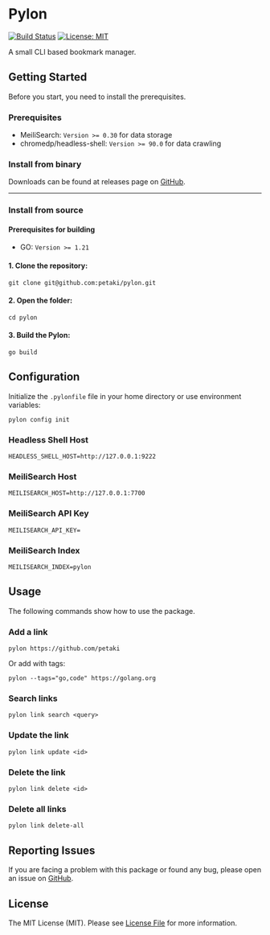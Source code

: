 # Pylon

[![Build Status](https://github.com/petaki/pylon/workflows/tests/badge.svg)](https://github.com/petaki/pylon/actions)
[![License: MIT](https://img.shields.io/badge/License-MIT-brightgreen.svg)](LICENSE.md)

A small CLI based bookmark manager.

## Getting Started

Before you start, you need to install the prerequisites.

### Prerequisites

- MeiliSearch: `Version >= 0.30` for data storage
- chromedp/headless-shell: `Version >= 90.0` for data crawling

### Install from binary

Downloads can be found at releases page on [GitHub](https://github.com/petaki/pylon/releases).

---

### Install from source

#### Prerequisites for building

- GO: `Version >= 1.21`

#### 1. Clone the repository:

```
git clone git@github.com:petaki/pylon.git
```

#### 2. Open the folder:

```
cd pylon
```

#### 3. Build the Pylon:

```
go build
```

## Configuration

Initialize the `.pylonfile` file in your home directory or use environment variables:

```
pylon config init
```

### Headless Shell Host

```
HEADLESS_SHELL_HOST=http://127.0.0.1:9222
```

### MeiliSearch Host

```
MEILISEARCH_HOST=http://127.0.0.1:7700
```

### MeiliSearch API Key

```
MEILISEARCH_API_KEY=
```

### MeiliSearch Index

```
MEILISEARCH_INDEX=pylon
```

## Usage

The following commands show how to use the package.

### Add a link

```
pylon https://github.com/petaki
```

Or add with tags:

```
pylon --tags="go,code" https://golang.org
```

### Search links

```
pylon link search <query>
```

### Update the link

```
pylon link update <id>
```

### Delete the link

```
pylon link delete <id>
```

### Delete all links

```
pylon link delete-all
```

## Reporting Issues

If you are facing a problem with this package or found any bug, please open an issue on [GitHub](https://github.com/petaki/pylon/issues).

## License

The MIT License (MIT). Please see [License File](LICENSE.md) for more information.
